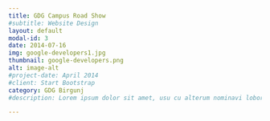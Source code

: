 ```yaml
---
title: GDG Campus Road Show
#subtitle: Website Design
layout: default
modal-id: 3
date: 2014-07-16
img: google-developers1.jpg
thumbnail: google-developers.png
alt: image-alt
#project-date: April 2014
#client: Start Bootstrap
category: GDG Birgunj
#description: Lorem ipsum dolor sit amet, usu cu alterum nominavi lobortis. At duo novum diceret. Tantas apeirian vix et, usu sanctus postulant inciderint ut, populo diceret necessitatibus in vim. Cu eum dicam feugiat noluisse.

---
```

